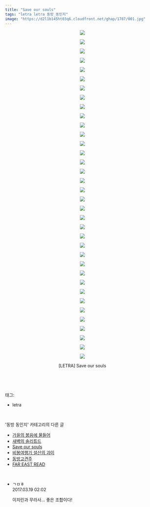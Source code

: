 ```yaml
---
title: "Save our souls"
tags: "letra letra 동방_동인지"
image: "https://d2l1b145ht03q6.cloudfront.net/ghap/1787/001.jpg"
---
```

<div class="article">
<p style="text-align: center; clear: none; float: none;"><img src="{{ site.imgserver1 }}/ghap/1787/001.jpg"/></p>
<p style="text-align: center; clear: none; float: none;"><img src="{{ site.imgserver1 }}/ghap/1787/002.jpg"/></p>
<p style="text-align: center; clear: none; float: none;"><img src="{{ site.imgserver1 }}/ghap/1787/003.jpg"/></p>
<p style="text-align: center; clear: none; float: none;"><img src="{{ site.imgserver1 }}/ghap/1787/004.jpg"/></p>
<p style="text-align: center; clear: none; float: none;"><img src="{{ site.imgserver1 }}/ghap/1787/005.jpg"/></p>
<p style="text-align: center; clear: none; float: none;"><img src="{{ site.imgserver1 }}/ghap/1787/006.jpg"/></p>
<p style="text-align: center; clear: none; float: none;"><img src="{{ site.imgserver1 }}/ghap/1787/007.jpg"/></p>
<p style="text-align: center; clear: none; float: none;"><img src="{{ site.imgserver1 }}/ghap/1787/008.jpg"/></p>
<p style="text-align: center; clear: none; float: none;"><img src="{{ site.imgserver1 }}/ghap/1787/009.jpg"/></p>
<p style="text-align: center; clear: none; float: none;"><img src="{{ site.imgserver1 }}/ghap/1787/010.jpg"/></p>
<p style="text-align: center; clear: none; float: none;"><img src="{{ site.imgserver1 }}/ghap/1787/011.jpg"/></p>
<p style="text-align: center; clear: none; float: none;"><img src="{{ site.imgserver1 }}/ghap/1787/012.jpg"/></p>
<p style="text-align: center; clear: none; float: none;"><img src="{{ site.imgserver1 }}/ghap/1787/013.jpg"/></p>
<p style="text-align: center; clear: none; float: none;"><img src="{{ site.imgserver1 }}/ghap/1787/014.jpg"/></p>
<p style="text-align: center; clear: none; float: none;"><img src="{{ site.imgserver1 }}/ghap/1787/015.jpg"/></p>
<p style="text-align: center; clear: none; float: none;"><img src="{{ site.imgserver1 }}/ghap/1787/016.jpg"/></p>
<p style="text-align: center; clear: none; float: none;"><img src="{{ site.imgserver1 }}/ghap/1787/017.jpg"/></p>
<p style="text-align: center; clear: none; float: none;"><img src="{{ site.imgserver1 }}/ghap/1787/018.jpg"/></p>
<p style="text-align: center; clear: none; float: none;"><img src="{{ site.imgserver1 }}/ghap/1787/019.jpg"/></p>
<p style="text-align: center; clear: none; float: none;"><img src="{{ site.imgserver1 }}/ghap/1787/020.jpg"/></p>
<p style="text-align: center; clear: none; float: none;"><img src="{{ site.imgserver1 }}/ghap/1787/021.jpg"/></p>
<p style="text-align: center; clear: none; float: none;"><img src="{{ site.imgserver1 }}/ghap/1787/022.jpg"/></p>
<p style="text-align: center; clear: none; float: none;"><img src="{{ site.imgserver1 }}/ghap/1787/023.jpg"/></p>
<p style="text-align: center; clear: none; float: none;"><img src="{{ site.imgserver1 }}/ghap/1787/024.jpg"/></p>
<p style="text-align: center; clear: none; float: none;"><img src="{{ site.imgserver1 }}/ghap/1787/025.jpg"/></p>
<p style="text-align: center; clear: none; float: none;"><img src="{{ site.imgserver1 }}/ghap/1787/026.jpg"/></p>
<p style="text-align: center; clear: none; float: none;"><img src="{{ site.imgserver1 }}/ghap/1787/027.jpg"/></p>
<p style="text-align: center; clear: none; float: none;"><img src="{{ site.imgserver1 }}/ghap/1787/028.jpg"/></p>
<p style="text-align: center; clear: none; float: none;"><img src="{{ site.imgserver1 }}/ghap/1787/029.jpg"/></p>
<p style="text-align: center; clear: none; float: none;"><img src="{{ site.imgserver1 }}/ghap/1787/030.jpg"/></p>
<p style="text-align: center; clear: none; float: none;"><img src="{{ site.imgserver1 }}/ghap/1787/031.jpg"/></p>
<p style="text-align: center; clear: none; float: none;"><img src="{{ site.imgserver1 }}/ghap/1787/032.jpg"/></p>
<p style="text-align: center; clear: none; float: none;"><img src="{{ site.imgserver1 }}/ghap/1787/033.jpg"/></p>
<p style="text-align: center; clear: none; float: none;"><img src="{{ site.imgserver1 }}/ghap/1787/034.jpg"/></p>
<p style="text-align: center; clear: none; float: none;"><img src="{{ site.imgserver1 }}/ghap/1787/035.jpg"/></p>
<p style="text-align: center; clear: none; float: none;"><img src="{{ site.imgserver1 }}/ghap/1787/036.jpg"/></p>
<p style="text-align: center; clear: none; float: none;">[LETRA] Save our souls</p>
<p><br/></p>
</div><br/>
<div class="tagTrail">
<p>태그: </p>
<ul>
<li>letra</li>
</ul>
</div><br/>
<div class="another">
<p>'동방 동인지' 카테고리의 다른 글</p>
<ul>
<li><a href="/ghap_1790">가을의 붉음에 물들어</a></li>
<li><a href="/ghap_1788">새벽의 솔리튜드</a></li>
<li><a href="/ghap_1787">Save our souls</a></li>
<li><a href="/ghap_1785">비봉여행기 설산의 괴이</a></li>
<li><a href="/ghap_1784">동방고견주</a></li>
<li><a href="/ghap_1783">FAR EAST READ</a></li>
</ul>
</div><br/>
<div class="cb_module cb_fluid">
<div class="cb_wrt cb_profile">
<div class="comment">
<ul>
<li class="cb_thumb_off" id="comment14942872">
<div class="cb_comment_area">
<div class="cb_info_area">
<div class="cb_section">
<span class="cb_nick_name">ㄱㅁㅎ</span>
</div>
<div class="cb_section">
<span class="cb_date">2017.03.19 02:02 </span>
</div>
</div>
<div class="cb_dsc_comment">
<p class="cb_dsc">
											이치린과 무라사... 좋은 조합이다!
										</p>
</div>
</div></li>
</ul>
</div>
</div><!-- commentList close -->
</div><br/>
